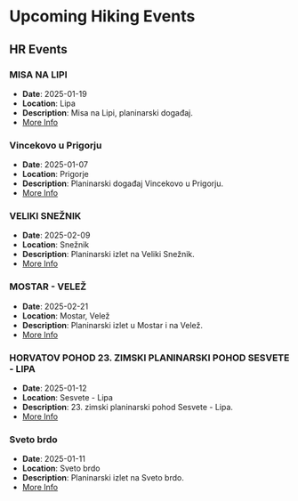 # Upcoming Hiking Events

## HR Events

### MISA NA LIPI
- **Date**: 2025-01-19
- **Location**: Lipa
- **Description**: Misa na Lipi, planinarski događaj.
- [More Info](https://hpdlipa.hr/slike/novosti/IMG-20250114-WA0008_photo.jpg)

### Vincekovo u Prigorju
- **Date**: 2025-01-07
- **Location**: Prigorje
- **Description**: Planinarski događaj Vincekovo u Prigorju.
- [More Info](https://hpdlipa.hr/dokumenti/novosti/plakati/Najava_Festinec-Vincekovo_2025_1hxqwu6fyfkq7.pdf)

### VELIKI SNEŽNIK
- **Date**: 2025-02-09
- **Location**: Snežnik
- **Description**: Planinarski izlet na Veliki Snežnik.
- [More Info](https://hpdlipa.hr/dokumenti/novosti/plakati/Veliki_Sneznik.pdf)

### MOSTAR - VELEŽ
- **Date**: 2025-02-21
- **Location**: Mostar, Velež
- **Description**: Planinarski izlet u Mostar i na Velež.
- [More Info](https://hpdlipa.hr/dokumenti/novosti/plakati/MostarVelez_8naf0sscrjyh.pdf)

### HORVATOV POHOD 23. ZIMSKI PLANINARSKI POHOD SESVETE - LIPA
- **Date**: 2025-01-12
- **Location**: Sesvete - Lipa
- **Description**: 23. zimski planinarski pohod Sesvete - Lipa.
- [More Info](https://hpdlipa.hr/dokumenti/novosti/plakati/Horvatov_pohod_12.01.2025.pdf)

### Sveto brdo
- **Date**: 2025-01-11
- **Location**: Sveto brdo
- **Description**: Planinarski izlet na Sveto brdo.
- [More Info](https://hpdlipa.hr/dokumenti/novosti/plakati/Sveto_Brdo_najava.pdf)

